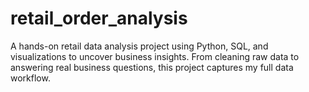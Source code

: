 # retail_order_analysis
A hands-on retail data analysis project using Python, SQL, and visualizations to uncover business insights. From cleaning raw data to answering real business questions, this project captures my full data workflow.

